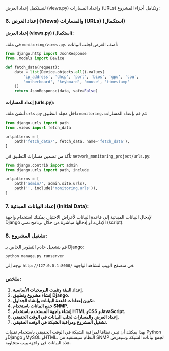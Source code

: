 لنستكمل إعداد العرض (views.py) وإعداد المسارات (URLs) وتكامل أجزاء المشروع:

### 6. **إعداد العرض (Views) والمسارات (URLs) (استكمال)**

#### **إعداد العرض (views.py) (استكمال):**

في ملف `monitoring/views.py`، أضف العرض لجلب البيانات:
```python
from django.http import JsonResponse
from .models import Device

def fetch_data(request):
    data = list(Device.objects.all().values(
        'ip_address', 'dhcp', 'port', 'bios', 'gpu', 'cpu',
        'motherboard', 'keyboard', 'mouse', 'timestamp'
    ))
    return JsonResponse(data, safe=False)
```

#### **إعداد المسارات (urls.py):**

أنشئ ملف `urls.py` داخل مجلد التطبيق `monitoring`، ثم قم بإعداد المسارات:
```python
from django.urls import path
from .views import fetch_data

urlpatterns = [
    path('fetch_data/', fetch_data, name='fetch_data'),
]
```

تأكد من تضمين مسارات التطبيق في `network_monitoring_project/urls.py`:
```python
from django.contrib import admin
from django.urls import path, include

urlpatterns = [
    path('admin/', admin.site.urls),
    path('', include('monitoring.urls')),
]
```

### 7. **إعداد البيانات المبدئية (Initial Data):**

لإدخال البيانات المبدئية إلى قاعدة البيانات لأغراض الاختبار، يمكنك استخدام واجهة Django الإدارية أو إدخالها مباشرة من خلال برنامج نصي (script).

### 8. **تشغيل المشروع:**

قم بتشغيل خادم التطوير الخاص بـ Django:
```bash
python manage.py runserver
```

توجه إلى `http://127.0.0.1:8000/` في متصفح الويب لتشاهد الواجهة.

### ملخص:

1. **إعداد البيئة وتثبيت البرمجيات الأساسية.**
2. **إنشاء مشروع وتطبيق Django.**
3. **تكوين إعدادات قاعدة البيانات وإنشاء الجداول.**
4. **جمع البيانات باستخدام SNMP.**
5. **إنشاء واجهة المستخدم باستخدام HTML وCSS وJavaScript.**
6. **إعداد العرض والمسارات لجلب البيانات في الوقت الحقيقي.**
7. **تشغيل المشروع ومراقبة الشبكة في الوقت الحقيقي.**

بهذا يمكنك أن تبني نظامًا لمراقبة الشبكة في الوقت الحقيقي باستخدام تقنيات Python وDjango وMySQL وHTML. النظام سيستفيد من SNMP لجمع بيانات الشبكة وسيعرض هذه البيانات في واجهة ويب متجاوبة.
